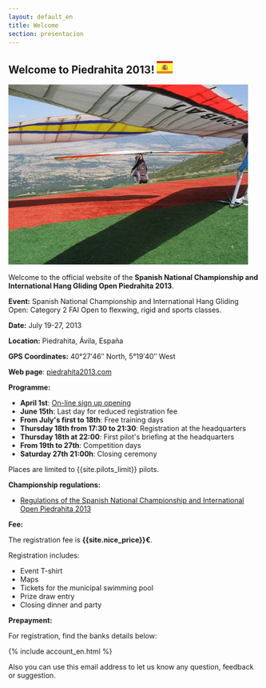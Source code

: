 ```yaml
---
layout: default_en
title: Welcome
section: presentacion
---
```


<h2 class="welcome">Welcome to Piedrahita 2013! <a href="presentacion.html" title="¡Bienvenidos! (versión en castellano)"><img src="images/spanish.png"/></a></h2>

<a class="media" target="_blank" href="http://tinyurl.com/d8kmhnk" title="Despegue bajo alas, por Pepe (Escuela de Ala Delta Icaro 10)"><img class="right" src="images/en_el_despegue_bajo_alas.jpg" alt="Launching. Author Pepe (Ala Delta Icaro 10)"/></a>

Welcome to the official website of the **Spanish National Championship and International Hang Gliding Open Piedrahita 2013**.

**Event:** Spanish National Championship and International Hang Gliding Open: Category 2 FAI Open to flexwing, rigid and sports classes.

**Date:** July 19-27, 2013

**Location:** Piedrahita, Ávila, España

**GPS Coordinates:** 40°27′46″ North, 5°19′40″ West

**Web page**: [piedrahita2013.com](/presentation.html)

**Programme:**

* **April 1st**: [On-line sign up opening](signup.html)
* **June 15th**: Last day for reduced registration fee
* **From July's first to 18th**: Free training days
* **Thursday 18th from 17:30 to 21:30**: Registration at the headquarters
* **Thursday 18th at 22:00**: First pilot's briefing at the headquarters
* **From 19th to 27th**: Competition days
* **Saturday 27th 21:00h**: Closing ceremony

Places are limited to {{site.pilots_limit}} pilots.

**Championship regulations:**

* [Regulations of the Spanish National Championship and International Open Piedrahita 2013](downloads/Reglamento_Cto_de_Espana_Piedrahita_2013.pdf)

**Fee:**

The registration fee is **{{site.nice_price}}&euro;**.

Registration includes:

* Event T-shirt
* Maps
* Tickets for the municipal swimming pool
* Prize draw entry
* Closing dinner and party

**Prepayment:**

For registration, find the banks details below:

{% include account_en.html %} 

Also you can use this email address to let us know any question, feedback or suggestion.
